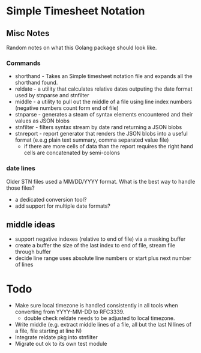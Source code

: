 
# Simple Timesheet Notation


## Misc Notes

Random notes on what this Golang package should look like.

### Commands

+ shorthand - Takes an Simple timesheet notation file and expands all the shorthand found.
+ reldate - a utility that calculates relative dates outputing the date format used by stnparse and stnfilter
+ middle - a utility to pull out the middle of a file using line index numbers (negative numbers count form end of file)
+ stnparse - generates a steam of syntax elements encountered and their values as JSON blobs
+ stnfilter - filters syntax stream by date rand returning a JSON blobs
+ stnreport - report generator that renders the JSON blobs into a useful format (e.e.g plain text summary, comma separated value file)
  + if there are more cells of data than the report requires the right hand cells are concatenated by semi-colons



### date lines

Older STN files used a MM/DD/YYYY format. What is the best way to handle those files?

+ a dedicated conversion tool?
+ add support for multiple date formats?

## middle ideas

+ support negative indexes (relative to end of file) via a masking buffer
+ create a buffer the size of the last index to end of file, stream file through buffer
+ decide line range uses absolute line numbers or start plus next number of lines

# Todo

+ Make sure local timezone is handled consistently in all tools when converting from YYYY-MM-DD to RFC3339.
    + double check reldate needs to be adjusted to local timezone.
+ Write middle (e.g. extract middle lines of a file, all but the last N lines of a file, file starting at line N)
+ Integrate reldate pkg into stnfilter 
+ Migrate out ok to its own test module

